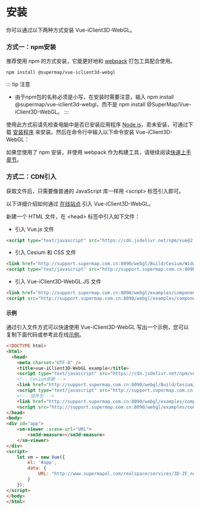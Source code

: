 # 安装

你可以通过以下两种方式安装 Vue-iClient3D-WebGL。

### 方式一：npm安装

推荐使用 npm 的方式安装，它能更好地和 [webpack](https://webpack.js.org/) 打包工具配合使用。

```
npm install @supermap/vue-iclient3d-webgl
```

::: tip 注意
* 由于npm包的名称必须是小写，在安装时需要注意，输入 npm install @supermap/vue-iclient3d-webgl，而不是 npm install @SuperMap/Vue-iClient3D-WebGL。
:::

使用此方式前请先检查电脑中是否已安装应用程序 [Node.js](https://nodejs.org/zh-cn/)，若未安装，可通过下载 [安装程序](https://nodejs.org/zh-cn/) 来安装。然后在命令行中输入以下命令安装 Vue-iClient3D-WebGL：

如果您使用了 npm 安装，并使用 webpack 作为构建工具，请继续阅读[快速上手章节](./quick-start.md)。


### 方式二：CDN引入

获取文件后，只需要像普通的 JavaScript 库一样用 &lt;script&gt; 标签引入即可。

以下详细介绍如何通过 [在线站点](https://iclient.supermap.io/) 引入 Vue-iClient3D-WebGL。

新建一个 HTML 文件，在 &lt;head&gt; 标签中引入如下文件：

- 引入 Vue.js 文件

```html
<script type="text/javascript" src="https://cdn.jsdelivr.net/npm/vue@2.5.17/dist/vue.js"></script>
```

- 引入 Cesium 和 CSS 文件

```html
<link href="http://support.supermap.com.cn:8090/webgl/Build/Cesium/Widgets/widgets.css" rel="stylesheet" />
<script type="text/javascript" src="http://support.supermap.com.cn:8090/webgl/Build/Cesium/Cesium.js"></script>
```

- 引入 Vue-iClient3D-WebGL JS  文件

```html
<link href="http://support.supermap.com.cn:8090/webgl/examples/component/styles/vue-iclient3d-webgl.min.css" rel="stylesheet" />
<script src="http://support.supermap.com.cn:8090/webgl/examples/component/js/vue-iclient3d-webgl.min.js"></script>
```

#### 示例

通过引入文件方式可以快速使用 Vue-iClient3D-WebGL 写出一个示例，您可以复制下面代码或参考此在线[示例](http://support.supermap.com.cn:8090/webgl/examples/component/editor.html#vue_measure)。

```html
<!DOCTYPE html>
<html>
  <head>
    <meta charset="UTF-8" />
    <title>vue-iClient3D-WebGL example</title>
    <script type="text/javascript" src="https://cdn.jsdelivr.net/npm/vue@2.5.17/dist/vue.js"></script>
    <!-- Cesium依赖 -->
    <link href="http://support.supermap.com.cn:8090/webgl/Build/Cesium/Widgets/widgets.css" rel="stylesheet" />
    <script type="text/javascript" src="http://support.supermap.com.cn:8090/webgl/Build/Cesium/Cesium.js"></script>
    <!-- 组件包 -->
    <link href="http://support.supermap.com.cn:8090/webgl/examples/component/styles/vue-iclient3d-webgl.min.css" rel="stylesheet" />
    <script src="http://support.supermap.com.cn:8090/webgl/examples/component/js/vue-iclient3d-webgl.min.js"></script>
</head>
<body>
<div id="app">
    <sm-viewer :scene-url="URL">
        <sm3d-measure></sm3d-measure>
    </sm-viewer>
</div>
<script>
    let vm = new Vue({
        el: '#app',
        data: {
            URL: "http://www.supermapol.com/realspace/services/3D-ZF_normal/rest/realspace"
        }
    });
</script>
</body>
</html>

```





